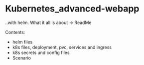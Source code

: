 # Kubernetes_advanced-webapp
..with helm.
What it all is about -> ReadMe

Contents:

- helm files
- k8s files, deployment, pvc, services and ingress
- k8s secrets und config files
- Scenario
